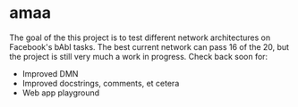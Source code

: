# amaa

The goal of the this project is to test different network architectures on Facebook's bAbI tasks. The best current network can pass 16 of the 20, but the project is still very much a work in progress. Check back soon for:

* Improved DMN
* Improved docstrings, comments, et cetera
* Web app playground




